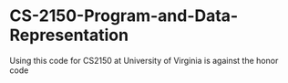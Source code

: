 # CS-2150-Program-and-Data-Representation
Using this code for CS2150 at University of Virginia is against the honor code
